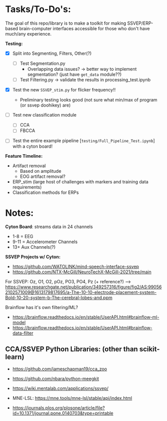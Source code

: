 # Tasks/To-Do's:

The goal of this repo/library is to make a toolkit for making SSVEP/ERP-based brain-computer interfaces accessible for those who don't have much/any experience.

**Testing:**
- [X] Split into Segmenting, Filters, Other(?)
  - [ ] Test Segmentation.py
    - Overlapping data issues? -> better way to implement segmentation? (just have `get_data` module??)
  - [ ] Test Filtering.py -> validate the results in processing_test.ipynb
- [X] Test the new `SSVEP_stim.py` for flicker frequency!!
  - Preliminary testing looks good (not sure what min/max of program (or ssvep doohikey) are)
- [ ] Test new classification module
  - [ ] CCA
  - [ ] FBCCA
- [ ] Test the entire example pipeline [`testing/Full_Pipeline_Test.ipynb`] with a cyton board!


**Feature Timeline:**
- Artifact removal  
  - Based on amplitude
  - EOG artifact removal?
- ERP_stim (large host of challenges with markers and training data requirements)
- Classification methods for ERPs


# Notes:

**Cyton Board**: streams data in 24 channels
- 1-8 = EEG
- 9-11 = Accelerometer Channels
- 13+ Aux Channels(?)

**SSVEP Projects w/ Cyton:**
- https://github.com/WATOLINK/mind-speech-interface-ssvep
- https://github.com/NTX-McGill/NeuroTechX-McGill-2021/tree/main

For SSVEP: Oz, O1, O2, pOz, PO3, PO4, Pz (+ reference?)
    --> https://www.researchgate.net/publication/349257316/figure/fig2/AS:990562102571009@1613179817695/a-The-10-10-electrode-placement-system-Bold-10-20-system-b-The-cerebral-lobes-and.ppm

Brainflow has it's own filtering/ML?
- https://brainflow.readthedocs.io/en/stable/UserAPI.html#brainflow-ml-model
- https://brainflow.readthedocs.io/en/stable/UserAPI.html#brainflow-data-filter


## CCA/SSVEP Python Libraries: (other than scikit-learn)
- https://github.com/jameschapman19/cca_zoo
- https://github.com/nbara/python-meegkit
- https://wiki.mentalab.com/applications/ssvep/
- MNE-LSL: https://mne.tools/mne-lsl/stable/api/index.html

- https://journals.plos.org/plosone/article/file?id=10.1371/journal.pone.0140703&type=printable